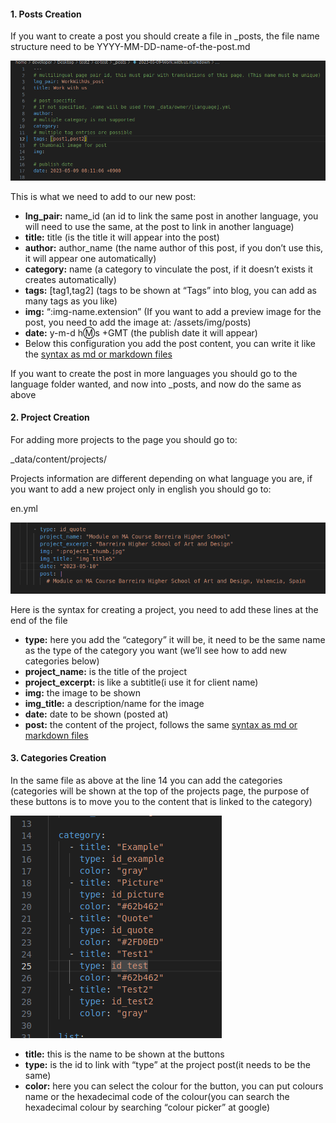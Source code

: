 #### 1. Posts Creation 

If you want to create a post you should create a file in _posts, the file name structure need to be YYYY-MM-DD-name-of-the-post.md

![posts](./img-posts-projects/posts.png)

This is what  we need to add to our new post:

- **lng_pair:** name_id (an id to link the same post in another language, you will need to use the same, at the post to link in another language)
- **title:** title (is the title it will appear into the post)
- **author:** author_name (the name author of this post, if you don’t use this, it will appear one automatically)
- **category:** name (a category to vinculate the post, if it doesn’t exists it creates automatically)
- **tags:** [tag1,tag2] (tags to be shown at “Tags” into blog, you can add as many tags as you  like)
- **img:** “:img-name.extension” (If you want to add a preview image for the post, you need to add the image at: /assets/img/posts)
- **date:** y-m-d h:m:s +GMT (the publish date it will appear)
- Below this configuration you add the post content, you can write it like the [syntax as md or markdown files](https://docs.google.com/document/d/1YXavwjAEfwV_3uMD_20RxKncQraTKPIyvmciPttJvV8/edit?usp=sharing)

If you want to create the post in more languages you should go to the language folder wanted, and now into _posts, and now do the same as above

#### 2. Project Creation

For adding more projects to the page you should go to:

_data/content/projects/

Projects information are different depending on what language you are, if you want to add a new project only in english you should go to:

en.yml 

![projects](./img-posts-projects/projects.png)

Here is the syntax for creating a project, you need to add these lines at the end of the file

- **type:** here you add the “category” it will be, it need to be the same name as the type of the category you want (we’ll see how to add new categories below)
- **project_name:** is the title of the project
- **project_excerpt:** is like a subtitle(i use it for client name)
- **img:** the image to be shown 
- **img_title:** a description/name for the image
- **date:** date to be shown (posted at)
- **post:** the content of the project, follows the same [syntax as md or markdown files](https://docs.google.com/document/d/1YXavwjAEfwV_3uMD_20RxKncQraTKPIyvmciPttJvV8/edit?usp=sharing)


#### 3. Categories Creation

In the same file as above at the line 14 you can add the categories (categories will be shown at the top of the projects page, the purpose of these buttons is to move you to the content that is linked to the category)

![categories](./img-posts-projects/categories.png)

- **title:** this is the name to be shown at the buttons
- **type:** is the id to link with “type” at the project post(it needs to be the same)
- **color:** here you can select the colour for the button, you can put colours name or the hexadecimal code of the colour(you can search the hexadecimal colour by searching “colour picker” at google)
